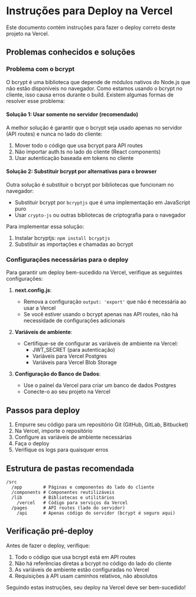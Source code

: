 # Instruções para Deploy na Vercel

Este documento contém instruções para fazer o deploy correto deste projeto na Vercel.

## Problemas conhecidos e soluções

### Problema com o bcrypt

O bcrypt é uma biblioteca que depende de módulos nativos do Node.js que não estão disponíveis no navegador. Como estamos usando o bcrypt no cliente, isso causa erros durante o build. Existem algumas formas de resolver esse problema:

#### Solução 1: Usar somente no servidor (recomendado)

A melhor solução é garantir que o bcrypt seja usado apenas no servidor (API routes) e nunca no lado do cliente:

1. Mover todo o código que usa bcrypt para API routes
2. Não importar auth.ts no lado do cliente (React components)
3. Usar autenticação baseada em tokens no cliente

#### Solução 2: Substituir bcrypt por alternativas para o browser

Outra solução é substituir o bcrypt por bibliotecas que funcionam no navegador:

- Substituir bcrypt por `bcryptjs` que é uma implementação em JavaScript puro
- Usar `crypto-js` ou outras bibliotecas de criptografia para o navegador

Para implementar essa solução:

1. Instalar bcryptjs: `npm install bcryptjs`
2. Substituir as importações e chamadas ao bcrypt

### Configurações necessárias para o deploy

Para garantir um deploy bem-sucedido na Vercel, verifique as seguintes configurações:

1. **next.config.js**:
   - Remova a configuração `output: 'export'` que não é necessária ao usar a Vercel
   - Se você estiver usando o bcrypt apenas nas API routes, não há necessidade de configurações adicionais

2. **Variáveis de ambiente**:
   - Certifique-se de configurar as variáveis de ambiente na Vercel:
     - JWT_SECRET (para autenticação)
     - Variáveis para Vercel Postgres
     - Variáveis para Vercel Blob Storage

3. **Configuração do Banco de Dados**:
   - Use o painel da Vercel para criar um banco de dados Postgres
   - Conecte-o ao seu projeto na Vercel

## Passos para deploy

1. Empurre seu código para um repositório Git (GitHub, GitLab, Bitbucket)
2. Na Vercel, importe o repositório
3. Configure as variáveis de ambiente necessárias
4. Faça o deploy
5. Verifique os logs para quaisquer erros

## Estrutura de pastas recomendada

```
/src
  /app        # Páginas e componentes do lado do cliente
  /components # Componentes reutilizáveis
  /lib        # Bibliotecas e utilitários
    /vercel   # Código para serviços da Vercel
  /pages      # API routes (lado do servidor)
    /api      # Apenas código do servidor (bcrypt é seguro aqui)
```

## Verificação pré-deploy

Antes de fazer o deploy, verifique:

1. Todo o código que usa bcrypt está em API routes
2. Não há referências diretas a bcrypt no código do lado do cliente
3. As variáveis de ambiente estão configuradas no Vercel
4. Requisições à API usam caminhos relativos, não absolutos

Seguindo estas instruções, seu deploy na Vercel deve ser bem-sucedido! 